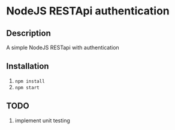 # NodeJS RESTApi authentication

## Description
A simple NodeJS RESTapi with authentication

## Installation
1. `npm install`
1. `npm start`

## TODO 
1. implement unit testing